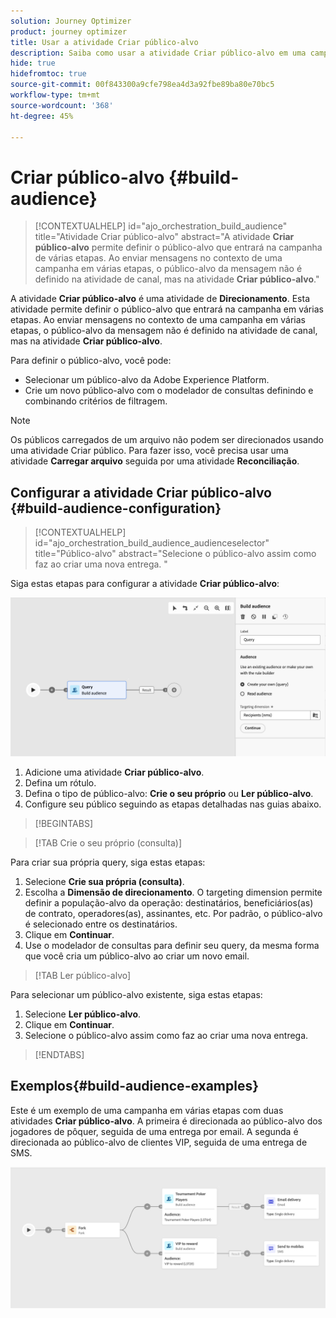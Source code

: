 ```yaml
---
solution: Journey Optimizer
product: journey optimizer
title: Usar a atividade Criar público-alvo
description: Saiba como usar a atividade Criar público-alvo em uma campanha com várias etapas
hide: true
hidefromtoc: true
source-git-commit: 00f843300a9cfe798ea4d3a92fbe89ba80e70bc5
workflow-type: tm+mt
source-wordcount: '368'
ht-degree: 45%

---
```


# Criar público-alvo {#build-audience}

>[!CONTEXTUALHELP]
>id="ajo_orchestration_build_audience"
>title="Atividade Criar público-alvo"
>abstract="A atividade **Criar público-alvo** permite definir o público-alvo que entrará na campanha de várias etapas. Ao enviar mensagens no contexto de uma campanha em várias etapas, o público-alvo da mensagem não é definido na atividade de canal, mas na atividade **Criar público-alvo**."

A atividade **Criar público-alvo** é uma atividade de **Direcionamento**. Esta atividade permite definir o público-alvo que entrará na campanha em várias etapas. Ao enviar mensagens no contexto de uma campanha em várias etapas, o público-alvo da mensagem não é definido na atividade de canal, mas na atividade **Criar público-alvo**.

Para definir o público-alvo, você pode:

* Selecionar um público-alvo da Adobe Experience Platform.
* Crie um novo público-alvo com o modelador de consultas definindo e combinando critérios de filtragem.

>[!NOTE]
>
>Os públicos carregados de um arquivo não podem ser direcionados usando uma atividade Criar público. Para fazer isso, você precisa usar uma atividade **Carregar arquivo** seguida por uma atividade **Reconciliação**.

<!--
The **Build audience** activity can be placed at the beginning of the workflow or after any other activity. Any activity can be placed after the **Build audience**.
-->

## Configurar a atividade Criar público-alvo {#build-audience-configuration}

>[!CONTEXTUALHELP]
>id="ajo_orchestration_build_audience_audienceselector"
>title="Público-alvo"
>abstract="Selecione o público-alvo assim como faz ao criar uma nova entrega. "

Siga estas etapas para configurar a atividade **Criar público-alvo**:

![](../assets/workflow-audience.png)

1. Adicione uma atividade **Criar público-alvo**.
1. Defina um rótulo.
1. Defina o tipo de público-alvo: **Crie o seu próprio** ou **Ler público-alvo**.
1. Configure seu público seguindo as etapas detalhadas nas guias abaixo.

>[!BEGINTABS]

>[!TAB Crie o seu próprio (consulta)]

Para criar sua própria query, siga estas etapas:

1. Selecione **Crie sua própria (consulta)**.
1. Escolha a **Dimensão de direcionamento**. O targeting dimension permite definir a população-alvo da operação: destinatários, beneficiários(as) de contrato, operadores(as), assinantes, etc. Por padrão, o público-alvo é selecionado entre os destinatários.
1. Clique em **Continuar**.
1. Use o modelador de consultas para definir seu query, da mesma forma que você cria um público-alvo ao criar um novo email.

>[!TAB Ler público-alvo]

Para selecionar um público-alvo existente, siga estas etapas:

1. Selecione **Ler público-alvo**.
1. Clique em **Continuar**.
1. Selecione o público-alvo assim como faz ao criar uma nova entrega. 

>[!ENDTABS]

## Exemplos{#build-audience-examples}

Este é um exemplo de uma campanha em várias etapas com duas atividades **Criar público-alvo**. A primeira é direcionada ao público-alvo dos jogadores de pôquer, seguida de uma entrega por email. A segunda é direcionada ao público-alvo de clientes VIP, seguida de uma entrega de SMS.

![](../assets/workflow-audience-example.png)
